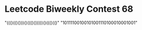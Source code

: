 # Leetcode Biweekly Contest 68


"((()(()()))()((()()))))()((()(()"
"10111100100101001110100010001001"